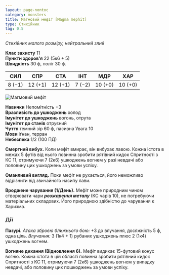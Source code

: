 ```yaml
---
layout: page-nontoc
category: monsters
title: Магмовий мефіт [Magma mephit]
type: Стихійник
tag: 0.5
---
```


_Стихійник малого розміру, нейтральний злий_

**Клас захисту** 11    
**Пункти здоров'я** 22 (5к6 + 5)    
**Швидкість** 30 ф, політ 30 ф.

| СИЛ    | СПР     | СТА     | ІНТ    | МДР     | ХАР     |
| ------ | ------- | ------- | ------ | ------- | ------- |
| 8 (−1) | 12 (+1) | 12 (+1) | 7 (−2) | 10 (+0) | 10 (+0) |

![Магмовий мефіт](https://www.dndbeyond.com/avatars/thumbnails/31079/74/1000/1000/638074037477949301.png)

**Навички** Непомітність +3    
**Вразливість до ушкоджень** холод    
**Імунітет до ушкоджень** вогонь, отрута    
**Імунітет до станів** отруєний    
**Чуття** темний зір 60 ф, пасивна Увага 10    
**Мови** іґнан, терран    
**Небезпека** 1/2 (100 ПД)

**Смертний вибух.** Коли мефіт вмирає, він вибухає лавою. Кожна істота в межах 5 футів від нього повинна зробити рятівний кидок Спритності з КС 11, отримуючи 7 (2к6) ушкоджень вогнем у разі невдачі або половину цих ушкоджень за умови успіху.    

**Оманливий вигляд.** Поки мефіт не рухається, його неможливо відрізнити від звичайного насипу лави.    

**Вроджене чарування (1/День).** Мефіт може природним чином створювати чари **_розжарення металу_** (КС чарів 10), не потребуючи матеріальних складових. Його природною здібністю до чарування є Харизма.

### Дії
**Пазурі.** _Атака зброєю ближнього бою:_ +3 до влучання, досяжність 5 ф, одна ціль. _Влучання:_ 3 (1к4 + 1) рубаних ушкоджень плюс 2 (1к4) ушкоджень вогнем.    

**Вогняне дихання (Відновлення 6).** Мефіт видихає 15-футовий конус вогню. Кожна істота в цій області повинна зробити рятівний кидок Спритності з КС 11, отримуючи 7 (2к6) ушкоджень вогнем у випадку невдачі, або половину цих пошкоджень за умови успіху.
